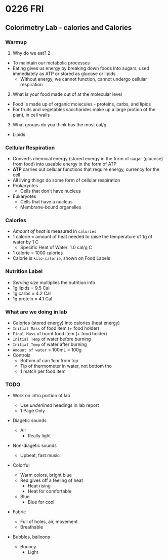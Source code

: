 # 0226 FRI

## Colorimetry Lab - calories and Calories

### Warmup

1. Why do we eat? 2

- To maintain our metabolic processes
- Eating gives us energy by breaking down foods into sugars, used immediately as ATP or stored as glucose or lipids
  - Without energy, we cannot function, cannot undergo cellular respiration

2. What is your food made out of at the molecular level

- Food is made up of organic molecules - proteins, carbs, and lipids
- For fruits and vegetables saccharides make up a large protion of the plant, in cell walls

3. What groups do you think has the most cal/g

- Lipids

### Cellular Respiration

- Converts chemical energy (stored energy in the form of sugar (glucose) from food) into useable energy in the form of ATP
- **ATP** carries out cellular functions that require energy, currency for the cell
- All living things do some form of cellular respiration
- Prokaryotes
  - Cells that don't have nucleus
- Eukaryotes
  - Cells that have a nucleus
  - Membrane-bound organelles

### Calories

- _Amount of heat_ is measured in `calories`
- 1 calorie = amount of heat needed to raise the temperature of 1g of water by 1 C
  - Specific Heat of Water: 1.0 cal/g C
- 1 `C`alorie = 1000 `c`alories
- Calorie is `kilo-calorie`, shown on Food Labels

### Nutrition Label

- _Serving size_ multiplies the nutrition info
- 1g lipids = 9.5 Cal
- 1g carbs = 4.2 Cal
- 1g protein = 4.1 Cal

### What are we doing in lab

- Calories (stored energy) into calories (heat energy)
- `Initial Mass` of food item (+ food holder)
- `Final Mass` of burnt food item (+ food holder)
- `Initial Temp` of water before burning
- `Initial Temp` of water after burning
- `Amount of water` = 100mL = 100g
- Controls
  - Bottom of can 1cm from top
  - Tip of thermometer in water, not bottom tho
  - 1 match per food item

### TODO

- Work on intro portion of lab
  - Use _underlined_ headings in lab report
  - 1 Page Only



- Diagetic sounds
  - Air
    - Really light
- Non-diagetic sounds
  - Upbeat, fast music
- Colorful
  - Warm colors, bright blue
  - Red gives off a feeling of heat 
    - Heat rising
    - Heat for comfortable
  - Blue
    - Blue for cool

- Fabric
  - Full of holes, air, movement
  - Breathable
- Bubbles, balloons
  - Bouncy
    - Light
  

